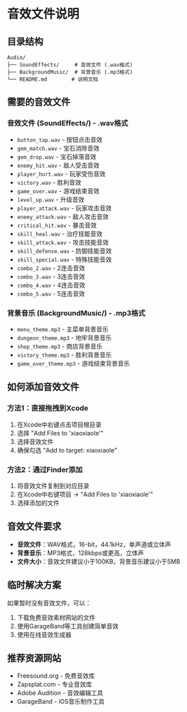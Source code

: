 # 音效文件说明

## 目录结构
```
Audio/
├── SoundEffects/     # 音效文件 (.wav格式)
├── BackgroundMusic/  # 背景音乐 (.mp3格式)
└── README.md        # 说明文档
```

## 需要的音效文件

### 音效文件 (SoundEffects/) - .wav格式
- `button_tap.wav` - 按钮点击音效
- `gem_match.wav` - 宝石消除音效
- `gem_drop.wav` - 宝石掉落音效
- `enemy_hit.wav` - 敌人受击音效
- `player_hurt.wav` - 玩家受伤音效
- `victory.wav` - 胜利音效
- `game_over.wav` - 游戏结束音效
- `level_up.wav` - 升级音效
- `player_attack.wav` - 玩家攻击音效
- `enemy_attack.wav` - 敌人攻击音效
- `critical_hit.wav` - 暴击音效
- `skill_heal.wav` - 治疗技能音效
- `skill_attack.wav` - 攻击技能音效
- `skill_defense.wav` - 防御技能音效
- `skill_special.wav` - 特殊技能音效
- `combo_2.wav` - 2连击音效
- `combo_3.wav` - 3连击音效
- `combo_4.wav` - 4连击音效
- `combo_5.wav` - 5连击音效

### 背景音乐 (BackgroundMusic/) - .mp3格式
- `menu_theme.mp3` - 主菜单背景音乐
- `dungeon_theme.mp3` - 地牢背景音乐
- `shop_theme.mp3` - 商店背景音乐
- `victory_theme.mp3` - 胜利背景音乐
- `game_over_theme.mp3` - 游戏结束背景音乐

## 如何添加音效文件

### 方法1：直接拖拽到Xcode
1. 在Xcode中右键点击项目根目录
2. 选择 "Add Files to 'xiaoxiaole'"
3. 选择音效文件
4. 确保勾选 "Add to target: xiaoxiaole"

### 方法2：通过Finder添加
1. 将音效文件复制到对应目录
2. 在Xcode中右键项目 -> "Add Files to 'xiaoxiaole'"
3. 选择添加的文件

## 音效文件要求
- **音效文件**：WAV格式，16-bit，44.1kHz，单声道或立体声
- **背景音乐**：MP3格式，128kbps或更高，立体声
- **文件大小**：音效文件建议小于100KB，背景音乐建议小于5MB

## 临时解决方案
如果暂时没有音效文件，可以：
1. 下载免费音效素材网站的文件
2. 使用GarageBand等工具创建简单音效
3. 使用在线音效生成器

## 推荐资源网站
- Freesound.org - 免费音效库
- Zapsplat.com - 专业音效库
- Adobe Audition - 音效编辑工具
- GarageBand - iOS音乐制作工具 